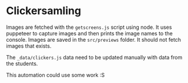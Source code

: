# Clickersamling

Images are fetched with the `getscreens.js` script using node. It uses puppeteer to capture images and then prints the image names to the console. Images are saved in the `src/previews` folder. It should not fetch images that exists.

The `_data/clickers.js` data need to be updated manually with data from the students.

This automation could use some work :S
